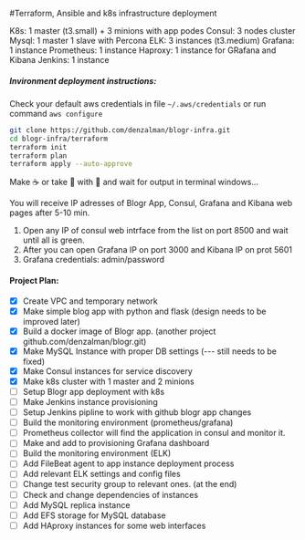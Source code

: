 #Terraform, Ansible and k8s infrastructure deployment

K8s: 1 master (t3.small) + 3 minions with app podes
Consul: 3 nodes cluster
Mysql: 1 master 1 slave with Percona
ELK: 3 instances (t3.medium)
Grafana: 1 instance
Prometheus: 1 instance
Haproxy: 1 instance for GRafana and Kibana
Jenkins: 1 instance

##### Invironment deployment instructions:
Check your default aws credentials in file ```~/.aws/credentials```
or run command ```aws configure```

```bash
git clone https://github.com/denzalman/blogr-infra.git
cd blogr-infra/terraform
terraform init
terraform plan
terraform apply --auto-approve
```

Make :coffee: or take :beer: with :pizza: and wait for output in terminal windows...

You will receive IP adresses of Blogr App, Consul, Grafana and Kibana web pages after 5-10 min.
1. Open any IP of consul web intrface from the list on port 8500 and wait until all is green.
2. After you can open Grafana IP on port 3000 and Kibana IP on prot 5601 
3. Grafana credentials: admin/password

#### Project Plan:

- [x] Create VPC and temporary network
- [x] Make simple blog app with python and flask (design needs to be improved later)
- [x] Build a docker image of Blogr app. (another project github.com/denzalman/blogr.git)
- [x] Make MySQL Instance with proper DB settings (--- still needs to be fixed)
- [x] Make Consul instances for service discovery
- [x] Make k8s cluster with 1 master and 2 minions
- [ ] Setup Blogr app deployment with k8s
- [ ] Make Jenkins instance provisioning
- [ ] Setup Jenkins pipline to work with github blogr app changes
- [ ] Build the monitoring environment (prometheus/grafana)
- [ ] Prometheus collector will find the application in consul and monitor it.
- [ ] Make and add to provisioning Grafana dashboard
- [ ] Build the monitoring environment (ELK)
- [ ] Add FileBeat agent to app instance deployment process
- [ ] Add relevant ELK settings and config files
- [ ] Change test security group to relevant ones. (at the end)
- [ ] Check and change dependencies of instances
- [ ] Add MySQL replica instance
- [ ] Add EFS storage for MySQL database
- [ ] Add HAproxy instances for some web interfaces
